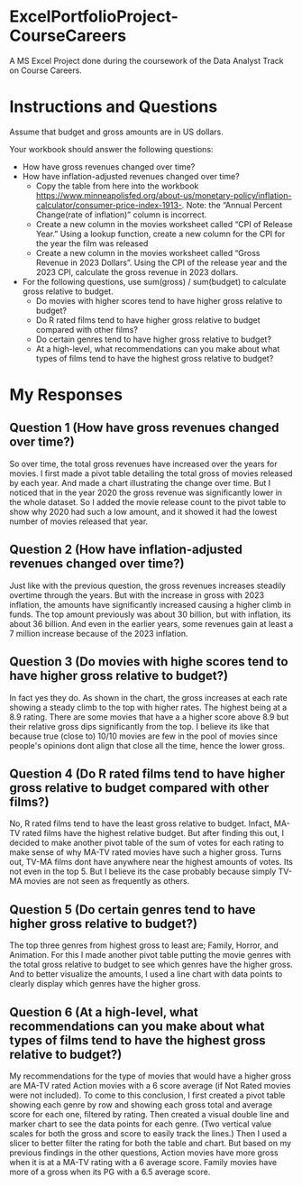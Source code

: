 # ExcelPortfolioProject-CourseCareers
A MS Excel Project done during the coursework of the Data Analyst Track on Course Careers. 

# Instructions and Questions
Assume that budget and gross amounts are in US dollars.

Your workbook should answer the following questions:
* How have gross revenues changed over time?
* How have inflation-adjusted revenues changed over time? 
    * Copy the table from here into the workbook https://www.minneapolisfed.org/about-us/monetary-policy/inflation-calculator/consumer-price-index-1913-. Note: the “Annual Percent Change(rate of inflation)” column is incorrect.
    * Create a new column in the movies worksheet called “CPI of Release Year.” Using a lookup function, create a new column for the CPI for the year the film was released
    * Create a new column in the movies worksheet called “Gross Revenue in 2023 Dollars”. Using the CPI of the release year and the 2023 CPI, calculate the gross revenue in 2023 dollars.
* For the following questions, use sum(gross) / sum(budget) to calculate gross relative to budget.
    * Do movies with higher scores tend to have higher gross relative to budget?
    * Do R rated films tend to have higher gross relative to budget compared with other films? 
    * Do certain genres tend to have higher gross relative to budget?
    * At a high-level, what recommendations can you make about what types of films tend to have the highest gross relative to budget?
 
# My Responses

## Question 1 (How have gross revenues changed over time?)
So over time, the total gross revenues have increased over the years for movies. I first made a pivot table detailing the total gross of movies released by each year. And made a chart illustrating the change over time. But I noticed that in the year 2020 the gross revenue was significantly lower in the whole dataset. So I added the movie release count to the pivot table to show why 2020 had such a low amount, and it showed it had the lowest number of movies released that year. 

## Question 2 (How have inflation-adjusted revenues changed over time?)
Just like with the previous question, the gross revenues increases steadily overtime through the years. But with the increase in gross with 2023 inflation, the amounts have significantly increased causing a higher climb in funds. The top amount previously was about 30 billion, but with inflation, its about 36 billion. And even in the earlier years, some revenues gain at least a 7 million increase because of the 2023 inflation. 

## Question 3 (Do movies with highe scores tend to have higher gross relative to budget?)
In fact yes they do. As shown in the chart, the gross increases at each rate showing a steady climb to the top with higher rates. The highest being at a 8.9 rating. There are some movies that have a a higher score above 8.9 but their relative gross dips significantly from the top. I believe its like that because true (close to) 10/10 movies are few in the pool of movies since people's opinions dont align that close all the time, hence the lower gross. 

## Question 4 (Do R rated films tend to have higher gross relative to budget compared with other films?)
No, R rated films tend to have the least gross relative to budget. Infact, MA-TV rated films have the highest relative budget. But after finding this out, I decided to make another pivot table of the sum of votes for each rating to make sense of why MA-TV rated movies have such a higher gross. Turns out, TV-MA films dont have anywhere near the highest amounts of votes. Its not even in the top 5. But I believe its the case probably because simply TV-MA movies are not seen as frequently as others. 

## Question 5 (Do certain genres tend to have higher gross relative to budget?)
The top three genres from highest gross to least are; Family, Horror, and Animation. For this I made another pivot table putting the movie genres with the total gross relative to budget to see which genres have the higher gross. And to better visualize the amounts, I used a line chart with data points to clearly display which genres have the higher gross. 

## Question 6 (At a high-level, what recommendations can you make about what types of films tend to have the highest gross relative to budget?)
My recommendations for the type of movies that would have a higher gross are MA-TV rated Action movies with a 6 score average (if Not Rated movies were not included). To come to this conclusion, I first created a pivot table showing each genre by row and showing each gross total and average score for each one, filtered by rating. Then created a visual double line and marker chart to see the data points for each genre. (Two vertical value scales for both the gross and score to easily track the lines.) Then I used a slicer to better filter the rating for both the table and chart. But based on my previous findings in the other questions, Action movies have more gross when it is at a MA-TV rating with a 6 average score. Family movies have more of a gross when its PG with a 6.5 average score.

